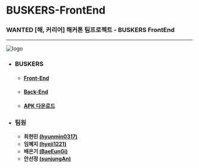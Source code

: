 # BUSKERS-FrontEnd

### WANTED [해, 커리어] 해커톤 팀프로젝트 - BUSKERS FrontEnd

---

![logo](https://github.com/hyunmin0317/BUSKERS-FrontEnd/blob/master/github/logo.jpg?raw=true)

* ### BUSKERS

  * #### [Front-End](https://github.com/hyunmin0317/BUSKERS-FrontEnd)

  * #### [Back-End](https://github.com/hyunmin0317/BUSKERS-BackEnd)

  * #### [APK 다운로드](https://github.com/hyunmin0317/BUSKERS-FrontEnd/blob/master/github/BUSKERS.apk?raw=true)

* ### 팀원

  * **최현민 [(hyunmin0317)](https://github.com/hyunmin0317?tab=repositories)**
  * **임혜지 [(hyeji1221)](https://github.com/hyeji1221)**
  * **배은기 [(BaeEunGi)](https://github.com/BaeEunGi)**
  * **안선정 [(sunjungAn)](https://github.com/sunjungAn)**
